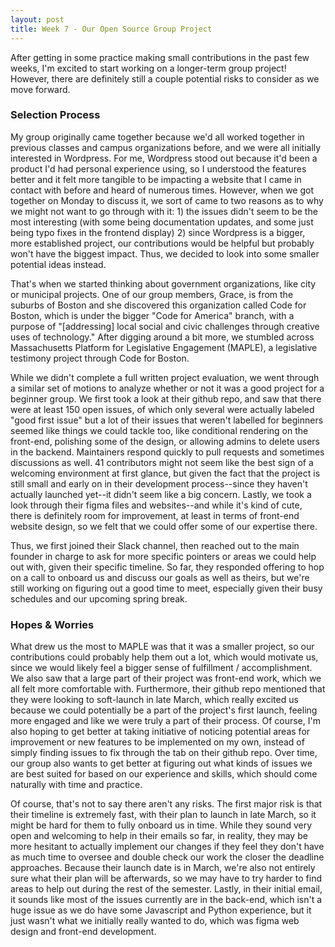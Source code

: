 ```yaml
---
layout: post
title: Week 7 - Our Open Source Group Project
---
```


After getting in some practice making small contributions in the past few weeks, I'm excited to start working on a longer-term group project! However, there are definitely still a couple potential risks to consider as we move forward.

<!--more-->

### Selection Process
My group originally came together because we'd all worked together in previous classes and campus organizations before, and we were all initially interested in Wordpress. For me, Wordpress stood out because it'd been a product I'd had personal experience using, so I understood the features better and it felt more tangible to be impacting a website that I came in contact with before and heard of numerous times. However, when we got together on Monday to discuss it, we sort of came to two reasons as to why we might not want to go through with it: 1) the issues didn't seem to be the most interesting (with some being documentation updates, and some just being typo fixes in the frontend display) 2) since Wordpress is a bigger, more established project, our contributions would be helpful but probably won't have the biggest impact. Thus, we decided to look into some smaller potential ideas instead.

That's when we started thinking about government organizations, like city or municipal projects. One of our group members, Grace, is from the suburbs of Boston and she discovered this organization called Code for Boston, which is under the bigger "Code for America" branch, with a purpose of "[addressing] local social and civic challenges through creative uses of technology." After digging around a bit more, we stumbled across Massachusetts Platform for Legislative Engagement (MAPLE), a legislative testimony project through Code for Boston.

While we didn't complete a full written project evaluation, we went through a similar set of motions to analyze whether or not it was a good project for a beginner group. We first took a look at their github repo, and saw that there were at least 150 open issues, of which only several were actually labeled "good first issue" but a lot of their issues that weren't labelled for beginners seemed like things we could tackle too, like conditional rendering on the front-end, polishing some of the design, or allowing admins to delete users in the backend. Maintainers respond quickly to pull requests and sometimes discussions as well. 41 contributors might not seem like the best sign of a welcoming environment at first glance, but given the fact that the project is still small and early on in their development process--since they haven't actually launched yet--it didn't seem like a big concern. Lastly, we took a look through their figma files and websites--and while it's kind of cute, there is definitely room for improvement, at least in terms of front-end website design, so we felt that we could offer some of our expertise there.

Thus, we first joined their Slack channel, then reached out to the main founder in charge to ask for more specific pointers or areas we could help out with, given their specific timeline. So far, they responded offering to hop on a call to onboard us and discuss our goals as well as theirs, but we're still working on figuring out a good time to meet, especially given their busy schedules and our upcoming spring break.

### Hopes & Worries
What drew us the most to MAPLE was that it was a smaller project, so our contributions could probably help them out a lot, which would motivate us, since we would likely feel a bigger sense of fulfillment / accomplishment. We also saw that a large part of their project was front-end work, which we all felt more comfortable with. Furthermore, their github repo mentioned that they were looking to soft-launch in late March, which really excited us because we could potentially be a part of the project's first launch, feeling more engaged and like we were truly a part of their process. Of course, I'm also hoping to get better at taking initiative of noticing potential areas for improvement or new features to be implemented on my own, instead of simply finding issues to fix through the tab on their github repo. Over time, our group also wants to get better at figuring out what kinds of issues we are best suited for based on our experience and skills, which should come naturally with time and practice.

Of course, that's not to say there aren't any risks. The first major risk is that their timeline is extremely fast, with their plan to launch in late March, so it might be hard for them to fully onboard us in time. While they sound very open and welcoming to help in their emails so far, in reality, they may be more hesitant to actually implement our changes if they feel they don't have as much time to oversee and double check our work the closer the deadline approaches. Because their launch date is in March, we're also not entirely sure what their plan will be afterwards, so we may have to try harder to find areas to help out during the rest of the semester. Lastly, in their initial email, it sounds like most of the issues currently are in the back-end, which isn't a huge issue as we do have some Javascript and Python experience, but it just wasn't what we initially really wanted to do, which was figma web design and front-end development.